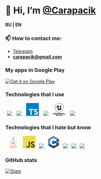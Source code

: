 # 👋 Hi, I’m [@Carapacik](https://carapacik.github.io)
**RU | EN**
### 📫  How to contact me: 
 - [Telegram](https://t.me/carapacik)
 - **carapacik@gmail.com**
### My apps in Google Play
<a href='https://play.google.com/store/apps/developer?id=Carapacik'><img alt='Get it on Google Play' src='https://play.google.com/intl/en_us/badges/images/generic/en_badge_web_generic.png' height='80em'/></a>
### Technologies that I use
<a href="https://github.com/flutter"><img src="https://avatars.githubusercontent.com/u/14101776?s=40" hspace="5" /></a>
<a href="https://github.com/dart-lang"><img src="https://avatars.githubusercontent.com/u/1609975?s=40" hspace="5" /></a>
<a href="https://github.com/topics/typescript"><img src="https://raw.githubusercontent.com/github/explore/80688e429a7d4ef2fca1e82350fe8e3517d3494d/topics/typescript/typescript.png" hspace="5" height="40" /></a>
<a href="https://github.com/dotnet"><img src="https://avatars.githubusercontent.com/u/9141961?s=40" hspace="5" /></a>
<a href="https://github.com/topics/unreal-engine"><img src="https://raw.githubusercontent.com/github/explore/80688e429a7d4ef2fca1e82350fe8e3517d3494d/topics/unreal-engine/unreal-engine.png" hspace="5" height="40" /></a>
<a href="https://github.com/python"><img src="https://www.python.org/static/img/python-logo-large.png" hspace="5" height="40" /></a>
### Technologies that I hate but know
<img src="https://raw.githubusercontent.com/github/explore/5b3600551e122a3277c2c5368af2ad5725ffa9a1/topics/java/java.png" hspace="5" height="40" /><img src="https://raw.githubusercontent.com/github/explore/80688e429a7d4ef2fca1e82350fe8e3517d3494d/topics/javascript/javascript.png" hspace="5" height="40" /><img src="https://avatars.githubusercontent.com/u/426196?s=40" hspace="5" /><img src="https://raw.githubusercontent.com/github/explore/180320cffc25f4ed1bbdfd33d4db3a66eeeeb358/topics/cpp/cpp.png" hspace="5" height="40" /><img src="https://avatars.githubusercontent.com/u/25158?s=40" hspace="5" /><img src="https://avatars.githubusercontent.com/u/450574?s=40" hspace="5" /><img src="https://avatars.githubusercontent.com/u/2319114" hspace="5" height="40" />

### GitHub stats
[![Stats](https://github-readme-stats.vercel.app/api?username=Carapacik&show_icons=true&count_private=true&theme=transparent)](https://github.com/Carapacik)
